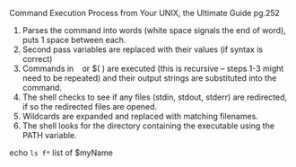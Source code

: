 Command Execution Process
from Your UNIX, the Ultimate Guide pg.252

1. Parses the command into words (white space signals the end of word), puts 1 space between each.
2. Second pass variables are replaced with their values (if syntax is correct)
3. Commands in ` ` or $( ) are executed (this is recursive – steps 1-3 might need to be repeated) and their output strings are substituted into the command.
4. The shell checks to see if any files (stdin, stdout, stderr) are redirected, if so the redirected files are opened.
5. Wildcards are expanded and replaced with matching filenames.
6. The shell looks for the directory containing the executable using the PATH variable.

echo `ls f*` list of $myName
